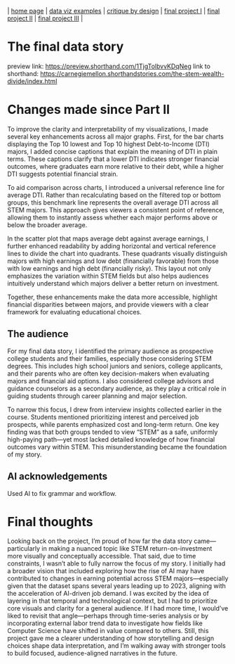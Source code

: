 | [home page](https://cmustudent.github.io/tswd-portfolio-templates/) | [data viz examples](dataviz-examples) | [critique by design](critique-by-design) | [final project I](final-project-part-one) | [final project II](final-project-part-two) | [final project III](final-project-part-three) |

# The final data story
preview link: https://preview.shorthand.com/1TjgTolbvvKDqNeg
link to shorthand: https://carnegiemellon.shorthandstories.com/the-stem-wealth-divide/index.html

# Changes made since Part II
To improve the clarity and interpretability of my visualizations, I made several key enhancements across all major graphs. First, for the bar charts displaying the Top 10 lowest and Top 10 highest Debt-to-Income (DTI) majors, I added concise captions that explain the meaning of DTI in plain terms. These captions clarify that a lower DTI indicates stronger financial outcomes, where graduates earn more relative to their debt, while a higher DTI suggests potential financial strain.

To aid comparison across charts, I introduced a universal reference line for average DTI. Rather than recalculating based on the filtered top or bottom groups, this benchmark line represents the overall average DTI across all STEM majors. This approach gives viewers a consistent point of reference, allowing them to instantly assess whether each major performs above or below the broader average.

In the scatter plot that maps average debt against average earnings, I further enhanced readability by adding horizontal and vertical reference lines to divide the chart into quadrants. These quadrants visually distinguish majors with high earnings and low debt (financially favorable) from those with low earnings and high debt (financially risky). This layout not only emphasizes the variation within STEM fields but also helps audiences intuitively understand which majors deliver a better return on investment.

Together, these enhancements make the data more accessible, highlight financial disparities between majors, and provide viewers with a clear framework for evaluating educational choices.

## The audience
For my final data story, I identified the primary audience as prospective college students and their families, especially those considering STEM degrees. This includes high school juniors and seniors, college applicants, and their parents who are often key decision-makers when evaluating majors and financial aid options. I also considered college advisors and guidance counselors as a secondary audience, as they play a critical role in guiding students through career planning and major selection.

To narrow this focus, I drew from interview insights collected earlier in the course. Students mentioned prioritizing interest and perceived job prospects, while parents emphasized cost and long-term return. One key finding was that both groups tended to view “STEM” as a safe, uniformly high-paying path—yet most lacked detailed knowledge of how financial outcomes vary within STEM. This misunderstanding became the foundation of my story.

## AI acknowledgements
Used AI to fix grammar and workflow.

# Final thoughts
Looking back on the project, I’m proud of how far the data story came—particularly in making a nuanced topic like STEM return-on-investment more visually and conceptually accessible. That said, due to time constraints, I wasn’t able to fully narrow the focus of my story. I initially had a broader vision that included exploring how the rise of AI may have contributed to changes in earning potential across STEM majors—especially given that the dataset spans several years leading up to 2023, aligning with the acceleration of AI-driven job demand. I was excited by the idea of layering in that temporal and technological context, but I had to prioritize core visuals and clarity for a general audience. If I had more time, I would’ve liked to revisit that angle—perhaps through time-series analysis or by incorporating external labor trend data to investigate how fields like Computer Science have shifted in value compared to others. Still, this project gave me a clearer understanding of how storytelling and design choices shape data interpretation, and I’m walking away with stronger tools to build focused, audience-aligned narratives in the future.


